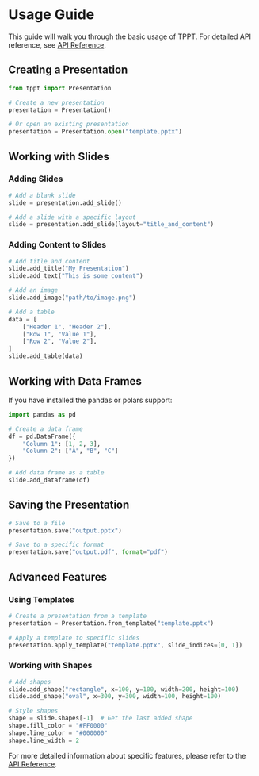 # Usage Guide

This guide will walk you through the basic usage of TPPT. For detailed API reference, see [API Reference](api/tppt.md).

## Creating a Presentation

```python
from tppt import Presentation

# Create a new presentation
presentation = Presentation()

# Or open an existing presentation
presentation = Presentation.open("template.pptx")
```

## Working with Slides

### Adding Slides

```python
# Add a blank slide
slide = presentation.add_slide()

# Add a slide with a specific layout
slide = presentation.add_slide(layout="title_and_content")
```

### Adding Content to Slides

```python
# Add title and content
slide.add_title("My Presentation")
slide.add_text("This is some content")

# Add an image
slide.add_image("path/to/image.png")

# Add a table
data = [
    ["Header 1", "Header 2"],
    ["Row 1", "Value 1"],
    ["Row 2", "Value 2"],
]
slide.add_table(data)
```

## Working with Data Frames

If you have installed the pandas or polars support:

```python
import pandas as pd

# Create a data frame
df = pd.DataFrame({
    "Column 1": [1, 2, 3],
    "Column 2": ["A", "B", "C"]
})

# Add data frame as a table
slide.add_dataframe(df)
```

## Saving the Presentation

```python
# Save to a file
presentation.save("output.pptx")

# Save to a specific format
presentation.save("output.pdf", format="pdf")
```

## Advanced Features

### Using Templates

```python
# Create a presentation from a template
presentation = Presentation.from_template("template.pptx")

# Apply a template to specific slides
presentation.apply_template("template.pptx", slide_indices=[0, 1])
```

### Working with Shapes

```python
# Add shapes
slide.add_shape("rectangle", x=100, y=100, width=200, height=100)
slide.add_shape("oval", x=300, y=300, width=100, height=100)

# Style shapes
shape = slide.shapes[-1]  # Get the last added shape
shape.fill_color = "#FF0000"
shape.line_color = "#000000"
shape.line_width = 2
```

For more detailed information about specific features, please refer to the [API Reference](api/tppt.md). 